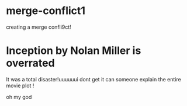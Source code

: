 # merge-conflict1

creating a merge confli9ct!

# Inception by Nolan Miller is overrated
It was a total disaster!uuuuuui dont get it can someone explain the entire movie plot !

oh my god
